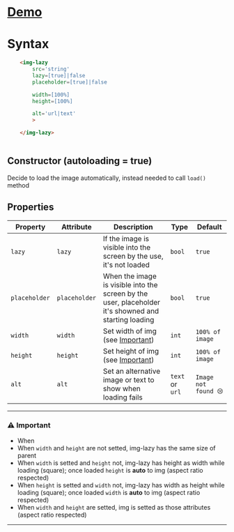 # [Demo](https://edoardohorse.github.io/Img-customElement/)


<!-- # Variants -->
    
# Syntax

```html
    <img-lazy
        src='string'
        lazy=[true]|false
        placeholder=[true]|false

        width=[100%]
        height=[100%]

        alt='url|text'
        >

    </img-lazy>
    
```

## Constructor (autoloading = true)

Decide to load the image automatically, instead needed to call `load()` method

## Properties

| Property   | Attribute  | Description | Type      | Default         |
| ---------- | ---------- | ---------  | --------- | --------------- |
| `lazy`  | `lazy`| If the image is visible into the screen by the use, it's not loaded | `bool`  | `true`     |
| `placeholder`  | `placeholder`| When the image is visible into the screen by the user, placeholder it's showned and starting loading | `bool`  | `true`     |
| `width`  | `width`| Set width of img (see [Important](#%EF%B8%8F-important))| `int`  | `100% of image`     |
| `height`  | `height`| Set height of img (see [Important](#%EF%B8%8F-important)) | `int`  | `100% of image`     |
| `alt`  | `alt`| Set an alternative image or text to show when loading fails | `text` or `url`  | `Image not found 😢`     |

<!-- ## CSS Variables

|Name|Default value
|-|:-:|
 -->

---


### ⚠️ Important
- When 
- When `width` and `height` are not setted, img-lazy has the same size of parent
- When `width` is setted and `height` not, img-lazy has height as width while loading (square); once loaded `height` is **auto** to img (aspect ratio respected)
- When `height` is setted and `width` not, img-lazy has width as height while loading (square); once loaded `width` is **auto** to img (aspect ratio respected)
- When `width` and `height` are setted, img is setted as those attributes (aspect ratio respected)

---
